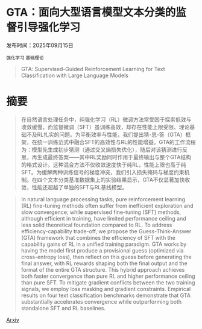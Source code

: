 # GTA：面向大型语言模型文本分类的监督引导强化学习

发布时间：2025年09月15日

`强化学习` `基础理论`

> GTA: Supervised-Guided Reinforcement Learning for Text Classification with Large Language Models

# 摘要

> 在自然语言处理任务中，纯强化学习（RL）微调方法常受困于探索低效与收敛缓慢，而监督微调（SFT）虽训练高效，却存在性能上限受限、理论基础不及RL扎实的问题。为平衡效率与性能，我们提出猜-思-答（GTA）框架，在统一训练范式中融合SFT的高效性与RL的性能增益。GTA的工作流程为：模型先生成初步猜测（通过交叉熵损失优化），随后对该猜测进行反思，再生成最终答案——其中RL奖励同时作用于最终输出与整个GTA结构的格式设计。这种混合方法不仅收敛速度快于纯RL，性能上限也高于纯SFT。为缓解两种训练信号的梯度冲突，我们引入损失掩码与梯度约束机制。在四个文本分类基准数据集上的实验结果显示，GTA不仅显著加快收敛，性能还超越了单独的SFT与RL基线模型。

> In natural language processing tasks, pure reinforcement learning (RL) fine-tuning methods often suffer from inefficient exploration and slow convergence; while supervised fine-tuning (SFT) methods, although efficient in training, have limited performance ceiling and less solid theoretical foundation compared to RL. To address efficiency-capability trade-off, we propose the Guess-Think-Answer (GTA) framework that combines the efficiency of SFT with the capability gains of RL in a unified training paradigm. GTA works by having the model first produce a provisional guess (optimized via cross-entropy loss), then reflect on this guess before generating the final answer, with RL rewards shaping both the final output and the format of the entire GTA structure. This hybrid approach achieves both faster convergence than pure RL and higher performance ceiling than pure SFT. To mitigate gradient conflicts between the two training signals, we employ loss masking and gradient constraints. Empirical results on four text classification benchmarks demonstrate that GTA substantially accelerates convergence while outperforming both standalone SFT and RL baselines.

[Arxiv](https://arxiv.org/abs/2509.12108)
